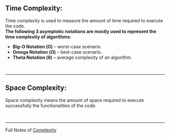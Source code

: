 
## Time Complexity: 
Time complexity is used to measure the amount of time required to execute the code.
<br>
**The following 3 asymptotic notations are mostly used to represent the time complexity of algorithms:**
   - **Big-O Notation (Ο)** – worst-case scenario.
   - **Omega Notation (Ω)** – best-case scenario.
   - **Theta Notation (θ)** – average complexity of an algorithm.
   <br>
 <hr>
 
## Space Complexity: <br>
Space complexity means the amount of space required to execute successfully the functionalities of the code. 

<br>
<hr>

Full Notes of [Complexity](https://www.codingninjas.com/codestudio/guided-paths/data-structures-algorithms/content/318446/offering/4414010) 
